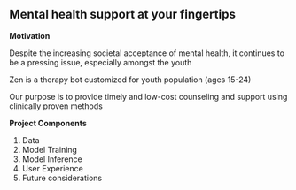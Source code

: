 ## Mental health support at your fingertips

**Motivation**

Despite the increasing societal acceptance of mental health, it continues to be a pressing issue, especially amongst the youth

Zen is a therapy bot customized for youth population (ages 15-24)

Our purpose is to provide timely and low-cost counseling and support using clinically proven methods

**Project Components**
1. Data
2. Model Training
3. Model Inference
4. User Experience
5. Future considerations
